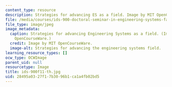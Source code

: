 ```yaml
---
content_type: resource
description: Strategies for advancing ES as a field. Image by MIT OpenCourseWare.
file: /media/courses/ids-900-doctoral-seminar-in-engineering-systems-fall-2011/28495a0327f17b3096b1ca1a4fb02bd5_ids-900f11-th.jpg
file_type: image/jpeg
image_metadata:
  caption: Strategies for advancing Engineering Systems as a field. (Image by MIT
    OpenCourseWare.)
  credit: Image by MIT OpenCourseWare.
  image-alt: Strategies for advancing the engineering systems field.
learning_resource_types: []
ocw_type: OCWImage
parent_uid: null
resourcetype: Image
title: ids-900f11-th.jpg
uid: 28495a03-27f1-7b30-96b1-ca1a4fb02bd5
---
```


